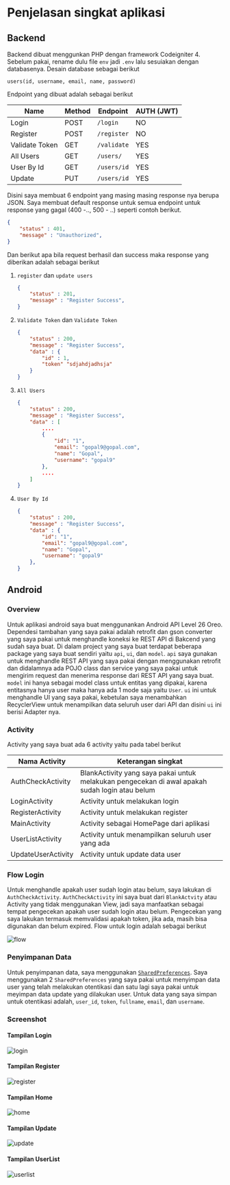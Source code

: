 # Penjelasan singkat aplikasi

## Backend

Backend dibuat menggunkan PHP dengan framework Codeigniter 4. Sebelum pakai, rename dulu file `env` jadi `.env` lalu sesuiakan dengan databasenya. Desain database sebagai berikut

```
users(id, username, email, name, password)
```

Endpoint yang dibuat adalah sebagai berikut

| Name           | Method | Endpoint    | AUTH (JWT) |
| -------------- | ------ | ----------- | ---------- |
| Login          | POST   | `/login`    | NO         |
| Register       | POST   | `/register` | NO         |
| Validate Token | GET    | `/validate` | YES        |
| All Users      | GET    | `/users/`   | YES        |
| User By Id     | GET    | `/users/id` | YES        |
| Update         | PUT    | `/users/id` | YES        |

Disini saya membuat 6 endpoint yang masing masing response nya berupa JSON. Saya membuat default response untuk semua endpoint untuk response yang gagal (400 -.., 500 - ..) seperti contoh berikut.

```json
{
    "status" : 401,
    "message" : "Unauthorized",
}
```

Dan berikut apa bila request berhasil dan success maka response yang diberikan adalah sebagai berikut 

1.  `register` dan `update users`

    ```json
    {
        "status" : 201,
        "message" : "Register Success", 
    }
    ```

2. `Validate Token` dan `Validate Token`

    ```json
    {
        "status" : 200,
        "message" : "Register Success", 
        "data" : {
            "id" : 1, 
            "token" "sdjahdjadhsja" 
        }
    }
    ```

3. `All Users`

    ```json
    {
        "status" : 200,
        "message" : "Register Success", 
        "data" : [ 
            ....
            {
                "id": "1",
                "email": "gopal9@gopal.com",
                "name": "Gopal",
                "username": "gopal9"
            },
            ....
        ]
    }
    ```

4. `User By Id` 

    ```json
    {
        "status" : 200, 
        "message" : "Register Success", 
        "data" : {  
            "id": "1",
            "email": "gopal9@gopal.com",
            "name": "Gopal",
            "username": "gopal9"
        },
    }
    ```


## Android

### Overview

Untuk aplikasi android saya buat menggunankan Android API Level 26 Oreo. Dependesi tambahan yang saya pakai adalah retrofit dan gson converter yang saya pakai untuk menghandle koneksi ke REST API di Bakcend yang sudah saya buat. Di dalam project yang saya buat terdapat beberapa package yang saya buat sendiri yaitu `api`, `ui`, dan `model`. `api` saya gunakan untuk menghandle REST API yang saya pakai dengan menggunakan retrofit dan didalamnya ada POJO class dan service yang saya pakai untuk mengirim request dan menerima response dari REST API yang saya buat. `model` ini hanya sebagai model class untuk entitas yang dipakai, karena entitasnya hanya user maka hanya ada 1 mode saja yaitu `User`. `ui` ini untuk menghandle UI yang saya pakai, kebetulan saya menambahkan RecyclerView untuk menampilkan data seluruh user dari API dan disini `ui` ini berisi Adapter nya.

### Activity

Activity yang saya buat ada 6 activity yaitu pada tabel berikut

| Nama Activity      | Keterangan singkat                                                                             |
| ------------------ | ---------------------------------------------------------------------------------------------- |
| AuthCheckActivity  | BlankActivity yang saya pakai untuk melakukan pengecekan di awal apakah sudah login atau belum |
| LoginActivity      | Activity untuk melakukan login                                                                 |
| RegisterActivity   | Activity untuk melakukan register                                                              |
| MainActivity       | Activity sebagai HomePage dari aplikasi                                                        |
| UserListActivity   | Activity untuk menampilkan seluruh user yang ada                                               |
| UpdateUserActivity | Activity untuk update data user                                                                |

### Flow Login

Untuk menghandle apakah user sudah login atau belum, saya lakukan di `AuthCheckActivity`. `AuthCheckActivity` ini saya buat dari `BlankActvity` atau Activity yang tidak menggunakan View, jadi saya manfaatkan sebagai tempat pengecekan apakah user sudah login atau belum. Pengecekan yang saya lakukan termasuk memvalidasi apakah token, jika ada, masih bisa digunakan dan belum expired. Flow untuk login adalah sebagai berikut

![flow](img/flow.png)

### Penyimpanan Data

Untuk penyimpanan data, saya menggunakan [`SharedPreferences`](https://developer.android.com/reference/android/content/SharedPreferences). Saya menggunakan 2 `SharedPreferences` yang saya pakai untuk menyimpan data user yang telah melakukan otentikasi dan satu lagi saya pakai untuk meyimpan data update yang dilakukan user. Untuk data yang saya simpan untuk otentikasi adalah, `user_id`, `token`, `fullname`, `email`, dan `username`.

### Screenshot

#### Tampilan Login

![login](img/login.jpg)

#### Tampilan Register

![register](img/register.jpg)

#### Tampilan Home

![home](img/home.jpeg)

#### Tampilan Update

![update](img/update.jpg)

#### Tampilan UserList

![userlist](img/userlist.jpeg)